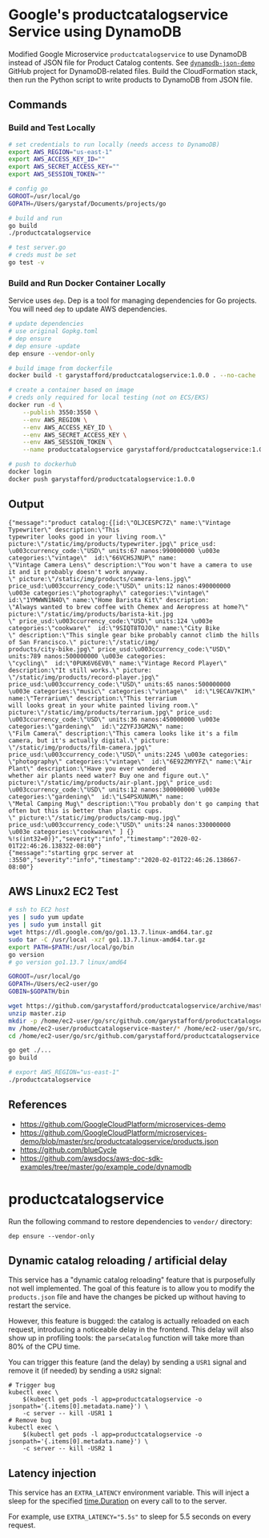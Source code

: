 # Google's productcatalogservice Service using DynamoDB
Modified Google Microservice `productcatalogservice` to use DynamoDB instead of JSON file for Product Catalog contents. See [`dynamodb-json-demo`](https://github.com/garystafford/dynamodb-json-demo) GitHub project for DynamoDB-related files. Build the CloudFormation stack, then run the Python script to write products to DynamoDB from JSON file.

## Commands
### Build and Test Locally
```bash
# set credentials to run locally (needs access to DynamoDB)
export AWS_REGION="us-east-1"
export AWS_ACCESS_KEY_ID=""
export AWS_SECRET_ACCESS_KEY=""
export AWS_SESSION_TOKEN=""

# config go
GOROOT=/usr/local/go
GOPATH=/Users/garystaf/Documents/projects/go

# build and run
go build
./productcatalogservice

# test server.go
# creds must be set
go test -v
```

### Build and Run Docker Container Locally

Service uses `dep`. Dep is a tool for managing dependencies for Go projects. You will need `dep` to update AWS dependencies.

```bash
# update dependencies
# use original Gopkg.toml
# dep ensure
# dep ensure -update
dep ensure --vendor-only

# build image from dockerfile
docker build -t garystafford/productcatalogservice:1.0.0 . --no-cache

# create a container based on image
# creds only required for local testing (not on ECS/EKS)
docker run -d \
    --publish 3550:3550 \
    --env AWS_REGION \
    --env AWS_ACCESS_KEY_ID \
    --env AWS_SECRET_ACCESS_KEY \
    --env AWS_SESSION_TOKEN \
    --name productcatalogservice garystafford/productcatalogservice:1.0.0

# push to dockerhub
docker login
docker push garystafford/productcatalogservice:1.0.0
```

## Output
```text
{"message":"product catalog:{[id:\"OLJCESPC7Z\" name:\"Vintage Typewriter\" description:\"This 
typewriter looks good in your living room.\" picture:\"/static/img/products/typewriter.jpg\" price_usd:
\u003ccurrency_code:\"USD\" units:67 nanos:990000000 \u003e categories:\"vintage\"  id:\"66VCHSJNUP\" name:
\"Vintage Camera Lens\" description:\"You won't have a camera to use it and it probably doesn't work anyway.
\" picture:\"/static/img/products/camera-lens.jpg\" price_usd:\u003ccurrency_code:\"USD\" units:12 nanos:490000000 
\u003e categories:\"photography\" categories:\"vintage\"  id:\"1YMWWN1N4O\" name:\"Home Barista Kit\" description:
\"Always wanted to brew coffee with Chemex and Aeropress at home?\" picture:\"/static/img/products/barista-kit.jpg
\" price_usd:\u003ccurrency_code:\"USD\" units:124 \u003e categories:\"cookware\"  id:\"9SIQT8TOJO\" name:\"City Bike
\" description:\"This single gear bike probably cannot climb the hills of San Francisco.\" picture:\"/static/img/
products/city-bike.jpg\" price_usd:\u003ccurrency_code:\"USD\" units:789 nanos:500000000 \u003e categories:
\"cycling\"  id:\"0PUK6V6EV0\" name:\"Vintage Record Player\" description:\"It still works.\" picture:
\"/static/img/products/record-player.jpg\" price_usd:\u003ccurrency_code:\"USD\" units:65 nanos:500000000 
\u003e categories:\"music\" categories:\"vintage\"  id:\"L9ECAV7KIM\" name:\"Terrarium\" description:\"This terrarium 
will looks great in your white painted living room.\" picture:\"/static/img/products/terrarium.jpg\" price_usd:
\u003ccurrency_code:\"USD\" units:36 nanos:450000000 \u003e categories:\"gardening\"  id:\"2ZYFJ3GM2N\" name:
\"Film Camera\" description:\"This camera looks like it's a film camera, but it's actually digital.\" picture:
\"/static/img/products/film-camera.jpg\" price_usd:\u003ccurrency_code:\"USD\" units:2245 \u003e categories:
\"photography\" categories:\"vintage\"  id:\"6E92ZMYYFZ\" name:\"Air Plant\" description:\"Have you ever wondered 
whether air plants need water? Buy one and figure out.\" picture:\"/static/img/products/air-plant.jpg\" price_usd:
\u003ccurrency_code:\"USD\" units:12 nanos:300000000 \u003e categories:\"gardening\"  id:\"LS4PSXUNUM\" name:
\"Metal Camping Mug\" description:\"You probably don't go camping that often but this is better than plastic cups.
\" picture:\"/static/img/products/camp-mug.jpg\" price_usd:\u003ccurrency_code:\"USD\" units:24 nanos:330000000 
\u003e categories:\"cookware\" ] {}  %!s(int32=0)}","severity":"info","timestamp":"2020-02-01T22:46:26.138322-08:00"}
{"message":"starting grpc server at :3550","severity":"info","timestamp":"2020-02-01T22:46:26.138667-08:00"}
```

## AWS Linux2 EC2 Test
```bash
# ssh to EC2 host
yes | sudo yum update
yes | sudo yum install git
wget https://dl.google.com/go/go1.13.7.linux-amd64.tar.gz
sudo tar -C /usr/local -xzf go1.13.7.linux-amd64.tar.gz
export PATH=$PATH:/usr/local/go/bin
go version
# go version go1.13.7 linux/amd64

GOROOT=/usr/local/go
GOPATH=/Users/ec2-user/go
GOBIN=$GOPATH/bin

wget https://github.com/garystafford/productcatalogservice/archive/master.zip
unzip master.zip
mkdir -p /home/ec2-user/go/src/github.com/garystafford/productcatalogservice
mv /home/ec2-user/productcatalogservice-master/* /home/ec2-user/go/src/github.com/garystafford/productcatalogservice
cd /home/ec2-user/go/src/github.com/garystafford/productcatalogservice

go get ./...
go build

# export AWS_REGION="us-east-1"
./productcatalogservice
```

## References
- <https://github.com/GoogleCloudPlatform/microservices-demo>
- <https://github.com/GoogleCloudPlatform/microservices-demo/blob/master/src/productcatalogservice/products.json>
- <https://github.com/blueCycle>
- <https://github.com/awsdocs/aws-doc-sdk-examples/tree/master/go/example_code/dynamodb>

# productcatalogservice

Run the following command to restore dependencies to `vendor/` directory:

    dep ensure --vendor-only

## Dynamic catalog reloading / artificial delay

This service has a "dynamic catalog reloading" feature that is purposefully
not well implemented. The goal of this feature is to allow you to modify the
`products.json` file and have the changes be picked up without having to
restart the service.

However, this feature is bugged: the catalog is actually reloaded on each
request, introducing a noticeable delay in the frontend. This delay will also
show up in profiling tools: the `parseCatalog` function will take more than 80%
of the CPU time.

You can trigger this feature (and the delay) by sending a `USR1` signal and
remove it (if needed) by sending a `USR2` signal:

```
# Trigger bug
kubectl exec \
    $(kubectl get pods -l app=productcatalogservice -o jsonpath='{.items[0].metadata.name}') \
    -c server -- kill -USR1 1
# Remove bug
kubectl exec \
    $(kubectl get pods -l app=productcatalogservice -o jsonpath='{.items[0].metadata.name}') \
    -c server -- kill -USR2 1
```

## Latency injection

This service has an `EXTRA_LATENCY` environment variable. This will inject a sleep for the specified [time.Duration](https://golang.org/pkg/time/#ParseDuration) on every call to
to the server.

For example, use `EXTRA_LATENCY="5.5s"` to sleep for 5.5 seconds on every request.
